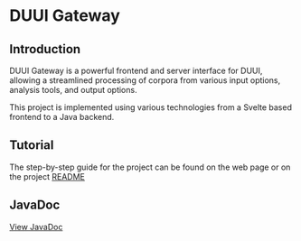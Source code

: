 # DUUI Gateway

## Introduction
DUUI Gateway is a powerful frontend and server interface for DUUI, allowing a streamlined
processing of corpora from various input options, analysis tools, and output options. 

This project is implemented using various technologies from a Svelte based frontend to a Java backend.

## Tutorial
The step-by-step guide for the project can be found on the web page
or on the project [README](./README.md)

## JavaDoc
[View JavaDoc](./javadoc/index.html)
